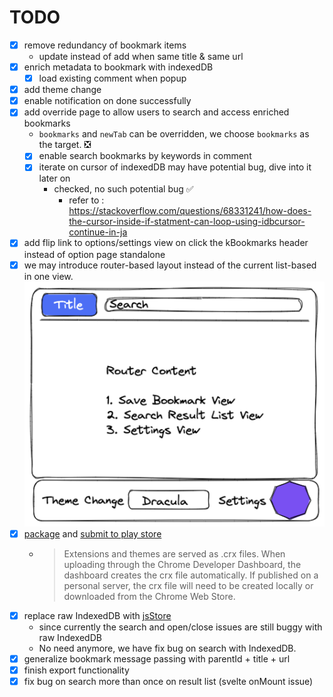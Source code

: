 # TODO

- [X] remove redundancy of bookmark items
    - update instead of add when same title & same url
- [X] enrich metadata to bookmark with indexedDB
    - [X] load existing comment when popup
- [X] add theme change
- [X] enable notification on done successfully
- [X] add override page to allow users to search and access enriched bookmarks
    - `bookmarks` and `newTab` can be overridden, we choose `bookmarks` as the target. ❎
    - [X] enable search bookmarks by keywords in comment
    - [X] iterate on cursor of indexedDB may have potential bug, dive into it later on
        - checked,  no such potential bug ✅
            - refer to : <https://stackoverflow.com/questions/68331241/how-does-the-cursor-inside-if-statment-can-loop-using-idbcursor-continue-in-ja>
- [X] add flip link to options/settings view on click the kBookmarks header instead of option page standalone
- [X] we may introduce router-based layout instead of the current list-based in one view.
  ![](images/64061647225093_.pic.jpg)
- [X] [package](https://developer.chrome.com/docs/extensions/mv3/linux_hosting/#packaging) and [submit to play store](https://developer.chrome.com/docs/webstore/publish/)
    - > Extensions and themes are served as .crx files. When uploading through the Chrome Developer Dashboard, the dashboard creates the crx file automatically. If published on a personal server, the crx file will need to be created locally or downloaded from the Chrome Web Store.
- [X] replace raw IndexedDB with [jsStore](https://jsstore.net/)
    - since currently the search and open/close issues are still buggy with raw IndexedDB
    - No need anymore, we have fix bug on search with IndexedDB.
- [X] generalize bookmark message passing with parentId + title + url
- [X] finish export functionality
- [X] fix bug on search more than once on result list (svelte onMount issue) 
